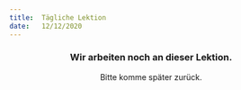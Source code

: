 ```yaml
---
title:  Tägliche Lektion
date:   12/12/2020
---
```


### <center>Wir arbeiten noch an dieser Lektion.</center>
<center>Bitte komme später zurück.</center>